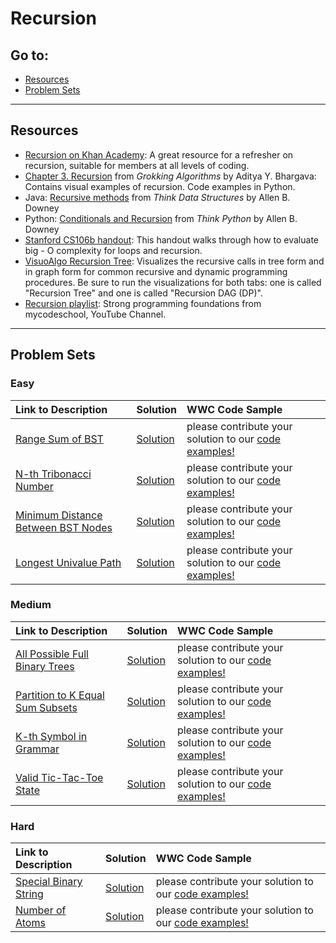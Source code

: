 # Recursion

## Go to:
 * [Resources](#resources)
 * [Problem Sets](#problem-sets)

___

## Resources 
* [Recursion on Khan Academy](https://www.khanacademy.org/computing/computer-science/algorithms/recursive-algorithms/a/recursion): A great resource for a refresher on recursion, suitable for members at all levels of coding.
* [Chapter 3. Recursion](https://livebook.manning.com/book/grokking-algorithms/chapter-3/37) from _Grokking Algorithms_ by Aditya Y. Bhargava: Contains visual examples of recursion. Code examples in Python. 
* Java: [Recursive methods](http://greenteapress.com/thinkjava6/html/thinkjava6006.html#sec64) from _Think Data Structures_ by Allen B. Downey
* Python: [Conditionals and Recursion](https://greenteapress.com/thinkpython/html/thinkpython006.html#toc59) from _Think Python_ by Allen B. Downey
* [Stanford CS106b handout](https://web.stanford.edu/class/archive/cs/cs106b/cs106b.1176/handouts/midterm/5-BigO.pdf): This handout walks through how to evaluate big - O complexity for loops and recursion.
* [VisuoAlgo Recursion Tree](https://visualgo.net/en/recursion?slide=1): Visualizes the recursive calls in tree form and in graph form for common recursive and dynamic programming procedures. Be sure to run the visualizations for both tabs: one is called "Recursion Tree" and one is called "Recursion DAG (DP)".
* [Recursion playlist](https://www.youtube.com/playlist?list=PL2_aWCzGMAwLz3g66WrxFGSXvSsvyfzCO): Strong programming foundations from mycodeschool, YouTube Channel.
___

## Problem Sets
### Easy
| Link to Description | Solution | WWC Code Sample |
| :--- | :--- | :--- |
| [Range Sum of BST](https://leetcode.com/problems/range-sum-of-bst) | [Solution](https://leetcode.com/problems/range-sum-of-bst/solution/) | please contribute your solution to our [code examples!](../code-examples/recursion) |
| [N-th Tribonacci Number](https://leetcode.com/problems/n-th-tribonacci-number) | [Solution](https://leetcode.com/problems/n-th-tribonacci-number/solution) | please contribute your solution to our [code examples!](../code-examples/recursion) |
| [Minimum Distance Between BST Nodes](https://leetcode.com/problems/minimum-distance-between-bst-nodes) | [Solution](https://leetcode.com/problems/minimum-distance-between-bst-nodes/solution) |  please contribute your solution to our [code examples!](../code-examples/recursion) |
| [Longest Univalue Path](https://leetcode.com/problems/longest-univalue-path) | [Solution](https://leetcode.com/problems/longest-univalue-path/solution) | please contribute your solution to our [code examples!](../code-examples/recursion) |

### Medium
| Link to Description | Solution | WWC Code Sample |
| :--- | :--- | :--- |
| [All Possible Full Binary Trees](https://leetcode.com/problems/all-possible-full-binary-trees) | [Solution](https://leetcode.com/problems/all-possible-full-binary-trees/solution) |  please contribute your solution to our [code examples!](../code-examples/recursion) |
| [Partition to K Equal Sum Subsets](https://leetcode.com/problems/partition-to-k-equal-sum-subsets) | [Solution](https://leetcode.com/problems/partition-to-k-equal-sum-subsets/solution) |  please contribute your solution to our [code examples!](../code-examples/recursion) |
| [K-th Symbol in Grammar](https://leetcode.com/problems/k-th-symbol-in-grammar) | [Solution](https://leetcode.com/problems/k-th-symbol-in-grammar/solution) | please contribute your solution to our [code examples!](../code-examples/recursion) |
| [Valid Tic-Tac-Toe State](https://leetcode.com/problems/valid-tic-tac-toe-state) | [Solution](https://leetcode.com/problems/valid-tic-tac-toe-state/solution) | please contribute your solution to our [code examples!](../code-examples/recursion) |

### Hard
| Link to Description | Solution | WWC Code Sample |
| :--- | :--- | :--- |
| [Special Binary String](https://leetcode.com/problems/special-binary-string) | [Solution](https://leetcode.com/problems/special-binary-string/solution) | please contribute your solution to our [code examples!](../code-examples/recursion) |
| [Number of Atoms](https://leetcode.com/problems/number-of-atoms) | [Solution](https://leetcode.com/problems/number-of-atoms/solution) |  please contribute your solution to our [code examples!](../code-examples/recursion) |

